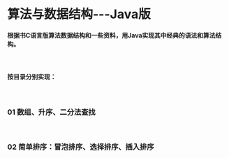 # 算法与数据结构---Java版
<h4>根据书C语言版算法数据结构和一些资料，用Java实现其中经典的语法和算法结构。</h4></br>
<h4>按目录分别实现：</h4></br>
<h3>01 数组、升序、二分法查找</h3></br>
<h3>02 简单排序：冒泡排序、选择排序、插入排序 </h3></br>
<h3> </h3></br>
<h3> </h3></br>
<h3> </h3></br>
<h3> </h3></br>
<h3> </h3></br>








